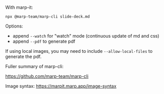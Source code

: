 With marp-it:

    npx @marp-team/marp-cli slide-deck.md

Options: 

- append `--watch` for "watch" mode (continuous update of md and css)
- append `--pdf` to generate pdf

If using local images, you may need to include `--allow-local-files` to generate the pdf.

Fuller summary of marp-cli:

https://github.com/marp-team/marp-cli

Image syntax: https://marpit.marp.app/image-syntax

